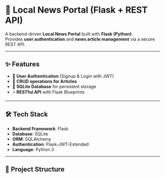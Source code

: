 # 📰 Local News Portal (Flask + REST API)

A backend-driven **Local News Portal** built with **Flask (Python)**.  
Provides **user authentication** and **news article management** via a secure REST API.  

---

## ✨ Features

- 🔑 **User Authentication** (Signup & Login with JWT)
- 📰 **CRUD operations for Articles**
- 💾 **SQLite Database** for persistent storage
- ⚡ **RESTful API** with Flask Blueprints

---

## 🛠️ Tech Stack

- **Backend Framework**: Flask
- **Database**: SQLite  
- **ORM**: SQLAlchemy  
- **Authentication**: Flask-JWT-Extended  
- **Language**: Python 3  

---

## 📂 Project Structure

